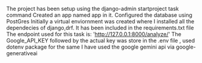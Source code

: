 
The project has been setup using the django-admin startproject task command
Created an app named app in it.
Configured the database using PostGres
Initially a virtual enviornment was created where I installed all the dependecies of django,drf. It has been included in the requirements.txt file
The endpoint used for this task is: 'http://127.0.0.1:8000/analyze/'
The Google_API_KEY followed by the actual key was store in the .env file , used dotenv package for the same
I have used the google gemini api via google-generativeai

